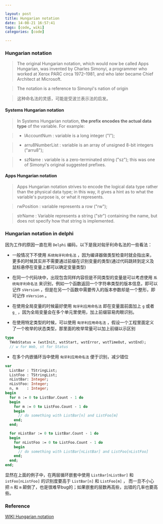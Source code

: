 ```yaml
---

layout: post
title: Hungarian notation
date: 14-08-21 16:57:41
tags: [code, wiki]
categories: [code]

---
```


### Hungarian notation

> The original Hungarian notation, which would now be called Apps Hungarian, was invented by Charles Simonyi, a programmer who worked at Xerox PARC circa 1972–1981, and who later became Chief Architect at Microsoft.

> The notation is a reference to Simonyi's nation of origin

> 这种命名法的灵感，可能是受波兰表示法的启发。


#### Systems Hungarian notation

> In Systems Hungarian notation, **the prefix encodes the actual data type** of the variable. For example:

> - lAccountNum : variable is a long integer ("l");

> - arru8NumberList : variable is an array of unsigned 8-bit integers ("arru8");

> - szName : variable is a zero-terminated string ("sz"); this was one of Simonyi's original suggested prefixes.

#### Apps Hungarian notation

> Apps Hungarian notation strives to encode the logical data type rather than the physical data type; in this way, it gives a hint as to what the variable's purpose is, or what it represents.

> rwPosition : variable represents a row ("rw");

> strName : Variable represents a string ("str") containing the name, but does not specify how that string is implemented.


### Hungarian notation in delphi

因为工作的原因一直在用 `Delphi` 编码，以下是我对匈牙利命名法的一些看法：

- 一般情况下不使用 `系统匈牙利命名法` ，因为编译器做类型检查时就会指出来，更多的时候其实并不需要通过前缀在识别变量的类型(通过代码跳转到定义及鼠标悬停在变量上都可以确定变量类型)

- 在同一个代码块中，出现包含同样内容但是不同类型的变量是可以考虑使用 `系统匈牙利命名法` 来识别，例如一个函数返回一个字符串类型的版本信息，即可以记作 `sVersion` ，但是在另一个函数中需要传入的版本参数却是一个整形，即可记作 `nVersion` 。

- 在使用全局变量的时候最好使用 `匈牙利应用命名法` 即在变量面前面加上 `g` 或者 `g_` ，因为全局变量会在多个单元里使用，加上前缀容易肉眼识别。

- 在使用特定类型的时候，可以使用 `匈牙利应用命名法` ，假设一个工程里面定义了一个枚举的状态类型，那里面的枚举常量可以加上前缀以示区别

```pascal 
type
  TWebStatus = (wstInit, wstStart, wstError, wstTimeOut, wstEnd);
  // w for Web, st for Status
```

- 在多个内嵌循环当中使用 `匈牙利应用命名法` 便于识别，减少错位

```pascal 
var
  ListBar : TStringList;
  ListFoo : TStringList;
  nListBar: Integer;
  nListFoo: Integer;
  n, m    : Integer;
begin
  for n := 0 to ListBar.Count - 1 do
  begin
    for m := 0 to ListFoo.Count - 1 do
    begin
      // do something with ListBar[n] and ListFoo[m]
    end;
  end;

  for nListBar := 0 to ListBar.Count - 1 do
  begin
    for nListFoo := 0 to ListFoo.Count - 1 do
    begin
      // do something with ListBar[nListBar] and ListFoo[nListFoo]
    end;
  end;
end;  
```

显然在上面的例子中，在两层循环嵌套中使用 `ListBar[nListBar]` 和 `istFoo[nListFoo]` 的识别度要高于 `ListBar[n]` 和 `ListFoo[m]` ， 而一旦不小心把 `n` 和 `m` 颠倒了，也是很难早bug的；如果嵌套的层数再高些，出错的几率也要高些。  


### Reference

[WIKI Hungarian notation](https://en.wikipedia.org/wiki/Hungarian_notation)